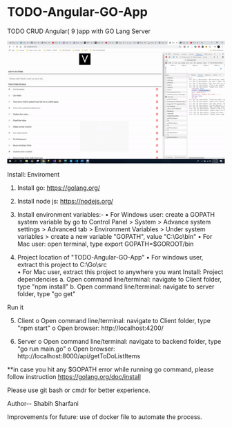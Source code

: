 # TODO-Angular-GO-App
TODO CRUD Angular( 9 )app with GO Lang Server

 ![](todoApp.gif)

Install: Enviroment
1.	Install go: https://golang.org/

2.	Install node js: https://nodejs.org/

3.	Install environment variables:-
•	For Windows user: create a GOPATH system variable by go to Control Panel > System > Advance system settings > Advanced tab > Environment Variables > Under system variables > create a new variable "GOPATH", value "C:\Go\bin"
•	For Mac user: open terminal, type export GOPATH=$GOROOT/bin

4.	Project location of "TODO-Angular-GO-App"
•	For windows user, extract this project to C:\Go\src\
•	For Mac user, extract this project to anywhere you want
Install: Project dependencies
   a.	Open command line/terminal: navigate to Client folder, type "npm install"
   b.	Open command line/terminal: navigate to server folder, type "go get"

Run it

5.	Client
o	Open command line/terminal: navigate to Client folder, type "npm start"
o	Open browser: http://localhost:4200/

6. Server
o	Open command line/terminal: navigate to backend folder, type "go run main.go"
o	Open browser: http://localhost:8000/api/getToDoListItems

**in case you hit any $GOPATH error while running go command, please follow instruction https://golang.org/doc/install

Please use git bash or cmdr for better experience.

Author-- Shabih Sharfani

Improvements for future:
use of docker file to automate the process.


